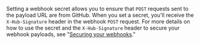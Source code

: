 Setting a webhook secret allows you to ensure that `POST` requests sent to the payload URL are from GitHub. When you set a secret, you'll receive the `X-Hub-Signature` header in the webhook `POST` request. For more details on how to use the secret and the `X-Hub-Signature` header to secure your webhook payloads, see "[Securing your webhooks](/webhooks/securing/)."
